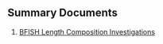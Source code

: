 
## Summary Documents  

  1. [BFISH Length Composition Investigations](https://moshima-pifsc.github.io/FRMD-SAP-MOshima-SS3_Opakapaka_Assessment/BFISH_Length_Comp.hmtl)

